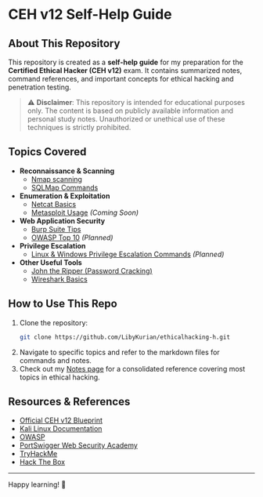 # CEH v12 Self-Help Guide

## About This Repository
This repository is created as a **self-help guide** for my preparation for the **Certified Ethical Hacker (CEH v12)** exam. It contains summarized notes, command references, and important concepts for ethical hacking and penetration testing.

> ⚠ **Disclaimer**: This repository is intended for educational purposes only. The content is based on publicly available information and personal study notes. Unauthorized or unethical use of these techniques is strictly prohibited.

## Topics Covered
- **Reconnaissance & Scanning**
  - [Nmap scanning](nmap.md)
  - [SQLMap Commands](sqlmap.md)
- **Enumeration & Exploitation**
  - [Netcat Basics](notes.md#netcat-reverse-shell)
  - [Metasploit Usage](metasploit_usage.md) *(Coming Soon)*
- **Web Application Security**
  - [Burp Suite Tips](burpsuite.md)
  - [OWASP Top 10](https://owasp.org/) *(Planned)*
- **Privilege Escalation**
  - [Linux & Windows Privilege Escalation Commands](privilege_escalation.md) *(Planned)*
- **Other Useful Tools**
  - [John the Ripper (Password Cracking)](notes.md#hashingdecoding)
  - [Wireshark Basics](wireshark.md)

## How to Use This Repo
1. Clone the repository:
   ```bash
   git clone https://github.com/LibyKurian/ethicalhacking-h.git
   ```
2. Navigate to specific topics and refer to the markdown files for commands and notes.
3. Check out my [Notes page](notes.md) for a consolidated reference covering most topics in ethical hacking.

## Resources & References
- [Official CEH v12 Blueprint](https://www.eccouncil.org/)
- [Kali Linux Documentation](https://www.kali.org/)
- [OWASP](https://owasp.org/)
- [PortSwigger Web Security Academy](https://portswigger.net/web-security)
- [TryHackMe](https://tryhackme.com/)
- [Hack The Box](https://academy.hackthebox.com/)

---
Happy learning! 🚀
